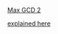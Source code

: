 [Max GCD 2](https://atcoder.jp/contests/jsc2021/tasks/jsc2021_c)

[explained here](/codestudio/number_theory/max_gcd_pair.md)
